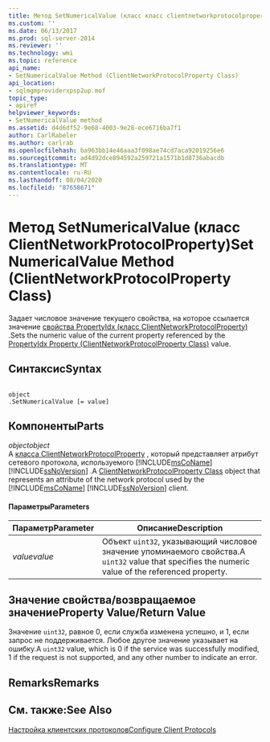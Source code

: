 ```yaml
---
title: Метод SetNumericalValue (класс класс clientnetworkprotocolproperty) | Документация Майкрософт
ms.custom: ''
ms.date: 06/13/2017
ms.prod: sql-server-2014
ms.reviewer: ''
ms.technology: wmi
ms.topic: reference
api_name:
- SetNumericalValue Method (ClientNetworkProtocolProperty Class)
api_location:
- sqlmgmproviderxpsp2up.mof
topic_type:
- apiref
helpviewer_keywords:
- SetNumericalValue method
ms.assetid: d4d6df52-9e68-4003-9e28-ece6716ba7f1
author: CarlRabeler
ms.author: carlrab
ms.openlocfilehash: ba963bb14e46aaa3f098ae74cd7aca92019256e6
ms.sourcegitcommit: ad4d92dce894592a259721a1571b1d8736abacdb
ms.translationtype: MT
ms.contentlocale: ru-RU
ms.lasthandoff: 08/04/2020
ms.locfileid: "87658671"
---
```

# <a name="setnumericalvalue-method-clientnetworkprotocolproperty-class"></a><span data-ttu-id="3977e-102">Метод SetNumericalValue (класс ClientNetworkProtocolProperty)</span><span class="sxs-lookup"><span data-stu-id="3977e-102">SetNumericalValue Method (ClientNetworkProtocolProperty Class)</span></span>
  <span data-ttu-id="3977e-103">Задает числовое значение текущего свойства, на которое ссылается значение [свойства PropertyIdx (класс ClientNetworkProtocolProperty)](clientnetworkprotocolproperty-class.md) .</span><span class="sxs-lookup"><span data-stu-id="3977e-103">Sets the numeric value of the current property referenced by the [PropertyIdx Property (ClientNetworkProtocolProperty Class)](clientnetworkprotocolproperty-class.md) value.</span></span>  
  
## <a name="syntax"></a><span data-ttu-id="3977e-104">Синтаксис</span><span class="sxs-lookup"><span data-stu-id="3977e-104">Syntax</span></span>  
  
```  
  
object  
.SetNumericalValue [= value]  
```  
  
## <a name="parts"></a><span data-ttu-id="3977e-105">Компоненты</span><span class="sxs-lookup"><span data-stu-id="3977e-105">Parts</span></span>  
 <span data-ttu-id="3977e-106">*object*</span><span class="sxs-lookup"><span data-stu-id="3977e-106">*object*</span></span>  
 <span data-ttu-id="3977e-107">A [класса ClientNetworkProtocolProperty](clientnetworkprotocolproperty-class.md) , который представляет атрибут сетевого протокола, используемого [!INCLUDE[msCoName](../../../includes/msconame-md.md)] [!INCLUDE[ssNoVersion](../../../includes/ssnoversion-md.md)] .</span><span class="sxs-lookup"><span data-stu-id="3977e-107">A [ClientNetworkProtocolProperty Class](clientnetworkprotocolproperty-class.md) object that represents an attribute of the network protocol used by the [!INCLUDE[msCoName](../../../includes/msconame-md.md)] [!INCLUDE[ssNoVersion](../../../includes/ssnoversion-md.md)] client.</span></span>  
  
#### <a name="parameters"></a><span data-ttu-id="3977e-108">Параметры</span><span class="sxs-lookup"><span data-stu-id="3977e-108">Parameters</span></span>  
  
|<span data-ttu-id="3977e-109">Параметр</span><span class="sxs-lookup"><span data-stu-id="3977e-109">Parameter</span></span>|<span data-ttu-id="3977e-110">Описание</span><span class="sxs-lookup"><span data-stu-id="3977e-110">Description</span></span>|  
|---------------|-----------------|  
|<span data-ttu-id="3977e-111">*value*</span><span class="sxs-lookup"><span data-stu-id="3977e-111">*value*</span></span>|<span data-ttu-id="3977e-112">Объект `uint32`, указывающий числовое значение упоминаемого свойства.</span><span class="sxs-lookup"><span data-stu-id="3977e-112">A `uint32` value that specifies the numeric value of the referenced property.</span></span>|  
  
## <a name="property-valuereturn-value"></a><span data-ttu-id="3977e-113">Значение свойства/возвращаемое значение</span><span class="sxs-lookup"><span data-stu-id="3977e-113">Property Value/Return Value</span></span>  
 <span data-ttu-id="3977e-114">Значение `uint32`, равное 0, если служба изменена успешно, и 1, если запрос не поддерживается. Любое другое значение указывает на ошибку.</span><span class="sxs-lookup"><span data-stu-id="3977e-114">A `uint32` value, which is 0 if the service was successfully modified, 1 if the request is not supported, and any other number to indicate an error.</span></span>  
  
## <a name="remarks"></a><span data-ttu-id="3977e-115">Remarks</span><span class="sxs-lookup"><span data-stu-id="3977e-115">Remarks</span></span>  
  
## <a name="see-also"></a><span data-ttu-id="3977e-116">См. также:</span><span class="sxs-lookup"><span data-stu-id="3977e-116">See Also</span></span>  
 [<span data-ttu-id="3977e-117">Настройка клиентских протоколов</span><span class="sxs-lookup"><span data-stu-id="3977e-117">Configure Client Protocols</span></span>](../../../database-engine/configure-windows/configure-client-protocols.md)  
  
  
